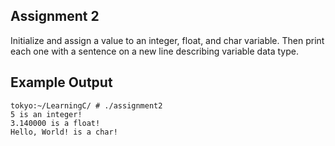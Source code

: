## Assignment 2
Initialize and assign a value to an integer, float, and char variable. Then print each one with a sentence on a new line describing variable data type.

## Example Output
```terminal_session
tokyo:~/LearningC/ # ./assignment2                                      
5 is an integer!
3.140000 is a float!
Hello, World! is a char!
```
